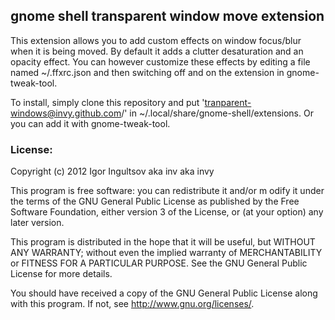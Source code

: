 ## gnome shell transparent window move extension

This extension allows you to add custom effects on window focus/blur when it is being moved.
By default it adds a clutter desaturation and an opacity effect.
You can however customize these effects by editing a file named ~/.ffxrc.json and then switching off and on the extension in gnome-tweak-tool.

To install, simply clone this repository and put 'tranparent-windows@invy.github.com/' in ~/.local/share/gnome-shell/extensions.
Or you can add it with gnome-tweak-tool.


### License:


Copyright (c) 2012 Igor Ingultsov aka inv aka invy

This program is free software: you can redistribute it and/or m odify
it under the terms of the GNU General Public License as published by
the Free Software Foundation, either version 3 of the License, or
(at your option) any later version.

This program is distributed in the hope that it will be useful,
but WITHOUT ANY WARRANTY; without even the implied warranty of
MERCHANTABILITY or FITNESS FOR A PARTICULAR PURPOSE.  See the
GNU General Public License for more details.

You should have received a copy of the GNU General Public License
along with this program.  If not, see <http://www.gnu.org/licenses/>.


